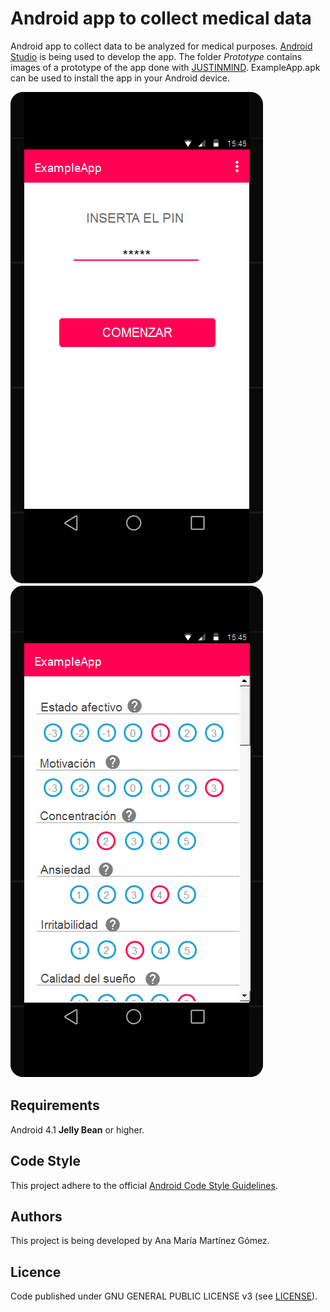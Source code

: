 # Android app to collect medical data

Android app to collect data to be analyzed for medical purposes. [Android Studio](http://developer.android.com/intl/es/tools/studio/index.html) is being used to develop the app. The folder *Prototype* contains images of a prototype of the app done with [JUSTINMIND](http://www.justinmind.com). ExampleApp.apk can be used to install the app in your Android device. 

![Main screen](/prototype/main.png)
![Daily test](/prototype/test.png)


## Requirements

Android 4.1 **Jelly Bean** or higher.


## Code Style

This project adhere to the official [Android Code Style Guidelines](http://source.android.com/source/code-style.html).


## Authors

This project is being developed by Ana María Martínez Gómez.


## Licence

Code published under GNU GENERAL PUBLIC LICENSE v3 (see [LICENSE](LICENSE)).
